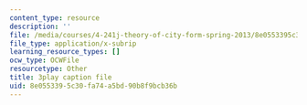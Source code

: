 ```yaml
---
content_type: resource
description: ''
file: /media/courses/4-241j-theory-of-city-form-spring-2013/8e0553395c30fa74a5bd90b8f9bcb36b_Lac4liQeHEQ.srt
file_type: application/x-subrip
learning_resource_types: []
ocw_type: OCWFile
resourcetype: Other
title: 3play caption file
uid: 8e055339-5c30-fa74-a5bd-90b8f9bcb36b
---
```


